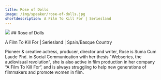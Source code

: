 ```yaml
---
title: Rose of Dolls
image: /img/speaker/rose-of-dolls.jpg
shortdescription: A Film To Kill For | Seriesland
---
```

<img src="/img/speaker/rose-of-dolls.jpg">
## Rose of Dolls

A Film To Kill For | Seriesland | Spain/Basque Country

Pioneer & creative actress, producer, director and writer, Rose is Suma Cum Laude Phd. in Social Communication with her thesis "Webseries, the audiovisual revolution", she is also active in film production in her company “A Film To Kill For“, and is always struggling to help new generations of filmmakers and promote women in film. 